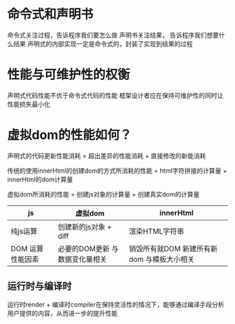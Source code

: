 

# 命令式和声明书
命令式关注过程，告诉程序我们要怎么做
声明书关注结果， 告诉程序我们想要什么结果
声明式的内部实现一定是命令式的，封装了实现到结果的过程

#  性能与可维护性的权衡
声明式代码性能不优于命令式代码的性能
框架设计者应在保持可维护性的同时让性能损失最小化

# 虚拟dom的性能如何？
声明式的代码更新性能消耗 = 超出差异的性能消耗 + 直接修改的新能消耗

传统的使用innerHtml的创建dom的方式所消耗的性能 = 
html字符拼接的计算量 + innerHtml的dom计算量

虚拟dom所消耗的性能 = 创建js对象的计算量 + 创建真实dom的计算量

| js | 虚拟dom |  innerHtml |
| -- | -- | -- |
| 纯js运算 | 创建新的js对象 + diff | 渲染HTML字符串 |
| DOM 运算 性能因素 | 必要的DOM更新 与数据变化量相关 | 销毁所有就DOM 新建所有新dom 与模板大小相关 |

## 运行时与编译时

运行时render + 编译时compiler在保持灵活性的情况下，能够通过编译手段分析用户提供的内容，从而进一步的提升性能








